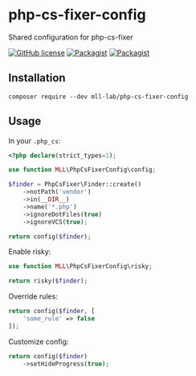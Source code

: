 # php-cs-fixer-config

Shared configuration for php-cs-fixer

[![GitHub license](https://img.shields.io/github/license/mll-lab/php-cs-fixer-config.svg)](https://github.com/mll-lab/php-cs-fixer-config/blob/master/LICENSE)
[![Packagist](https://img.shields.io/packagist/v/mll-lab/php-cs-fixer-config.svg)](https://packagist.org/packages/mll-lab/php-cs-fixer-config)
[![Packagist](https://img.shields.io/packagist/dt/mll-lab/php-cs-fixer-config.svg)](https://packagist.org/packages/mll-lab/php-cs-fixer-config)

## Installation

    composer require --dev mll-lab/php-cs-fixer-config

## Usage

In your `.php_cs`:

```php
<?php declare(strict_types=1);

use function MLL\PhpCsFixerConfig\config;

$finder = PhpCsFixer\Finder::create()
    ->notPath('vendor')
    ->in(__DIR__)
    ->name('*.php')
    ->ignoreDotFiles(true)
    ->ignoreVCS(true);

return config($finder);
```

Enable risky:

```php
use function MLL\PhpCsFixerConfig\risky;

return risky($finder);
```

Override rules:

```php
return config($finder, [
    'some_rule' => false
]);
```

Customize config:

```php
return config($finder)
    ->setHideProgress(true);
```
